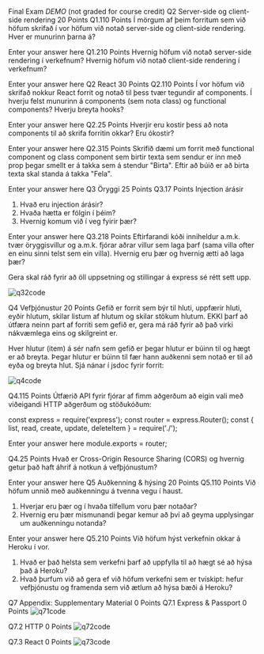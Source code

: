 Final Exam *DEMO* (not graded for course credit)
Q2 Server-side og client-side rendering
20 Points
Q1.110 Points
Í mörgum af þeim forritum sem við höfum skrifað í vor höfum við notað server-side og client-side rendering. Hver er munurinn þarna á?

Enter your answer here
Q1.210 Points
Hvernig höfum við notað server-side rendering í verkefnum? Hvernig höfum við notað client-side rendering í verkefnum?

Enter your answer here
Q2 React
30 Points
Q2.110 Points
Í vor höfum við skrifað nokkur React forrit og notað til þess tvær tegundir af components. Í hverju felst munurinn á components (sem nota class) og functional components? Hverju breyta hooks?

Enter your answer here
Q2.25 Points
Hverjir eru kostir þess að nota components til að skrifa forritin okkar? Eru ókostir?

Enter your answer here
Q2.315 Points
Skrifið dæmi um forrit með functional component og class component sem birtir texta sem sendur er inn með prop þegar smellt er á takka sem á stendur "Birta". Eftir að búið er að birta texta skal standa á takka "Fela".

Enter your answer here
Q3 Öryggi
25 Points
Q3.17 Points
Injection árásir
1. Hvað eru injection árásir?
2. Hvaða hætta er fólgin í þéim?
3. Hvernig komum við í veg fyirir þær?

Enter your answer here
Q3.218 Points
Eftirfarandi kóði inniheldur a.m.k. tvær öryggisvillur og a.m.k. fjórar aðrar villur sem laga þarf (sama villa ofter en einu sinni telst sem ein villa). Hvernig eru þær og hvernig ætti að laga þær?

Gera skal ráð fyrir að öll uppsetning og stillingar á express sé rétt sett upp.

![q32code](screens/q32code.PNG)



Q4 Vefþjónustur
20 Points
Gefið er forrit sem býr til hluti, uppfærir hluti, eyðir hlutum, skilar listum af hlutum og skilar stökum hlutum. EKKI þarf að útfæra neinn part af forriti sem gefið er, gera má ráð fyrir að það virki nákvæmlega eins og skilgreint er.

Hver hlutur (item) á sér nafn sem gefið er þegar hlutur er búinn til og hægt er að breyta. Þegar hlutur er búinn til fær hann auðkenni sem notað er til að eyða og breyta hlut. Sjá nánar í jsdoc fyrir forrit:

![q4code](screens/q4code.PNG)



Q4.115 Points
Útfærið API fyrir fjórar af fimm aðgerðum að eigin vali með viðeigandi HTTP aðgerðum og stöðukóðum:

const express = require('express');
const router = express.Router();
const { list, read, create, update, deleteItem } = require('./');

Enter your answer here
module.exports = router;

Q4.25 Points
Hvað er Cross-Origin Resource Sharing (CORS) og hvernig getur það haft áhrif á notkun á vefþjónustum?

Enter your answer here
Q5 Auðkenning & hýsing
20 Points
Q5.110 Points
Við höfum unnið með auðkenningu á tvenna vegu í haust.
1. Hverjar eru þær og í hvaða tilfellum voru þær notaðar?
2. Hvernig eru þær mismunandi þegar kemur að því að geyma upplysingar um auðkenningu notanda?

Enter your answer here
Q5.210 Points
Við höfum hýst verkefnin okkar á Heroku í vor.
1. Hvað er það helsta sem verkefni þarf að uppfylla til að hægt sé að hýsa það á Heroku?
2. Hvað þurfum við að gera ef við höfum verkefni sem er tvískipt: hefur vefþjónustu og framenda sem við ætlum að hýsa bæði á Heroku?



Q7 Appendix: Supplementary Material
0 Points
Q7.1 Express & Passport
0 Points
![q71code](screens/q71code.PNG)

Q7.2 HTTP
0 Points
![q72code](screens/q72code.PNG)

Q7.3 React
0 Points
![q73code](screens/q73code.PNG)
